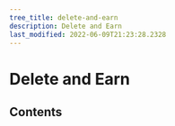 ```yaml
---
tree_title: delete-and-earn
description: Delete and Earn
last_modified: 2022-06-09T21:23:28.2328
---
```


# Delete and Earn

## Contents

